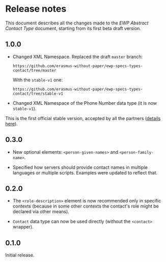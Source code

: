 Release notes
=============

This document describes all the changes made to the *EWP Abstract Contact Type*
document, starting from its first beta draft version.


1.0.0
-----

* Changed XML Namespace. Replaced the draft `master` branch:

  ```
  https://github.com/erasmus-without-paper/ewp-specs-types-contact/tree/master
  ```

  With the `stable-v1` one:

  ```
  https://github.com/erasmus-without-paper/ewp-specs-types-contact/tree/stable-v1
  ```

* Changed XML Namespace of the Phone Number data type (it is now `stable-v1`).

This is the first official stable version, accepted by all the partners
([details here](https://github.com/erasmus-without-paper/general-issues/issues/24)).


0.3.0
-----

* New optional elements: `<person-given-names>` and `<person-family-name>`.

* Specified how servers should provide contact names in multiple languages or
  multiple scripts. Examples were updated to reflect that.


0.2.0
-----

* The `<role-description>` element is now recommended only in specific
  contexts (because in some other contexts the contact's role might be
  declared via other means).

* `Contact` data type can now be used directly (without the `<contact>`
  wrapper).


0.1.0
-----

Initial release.
